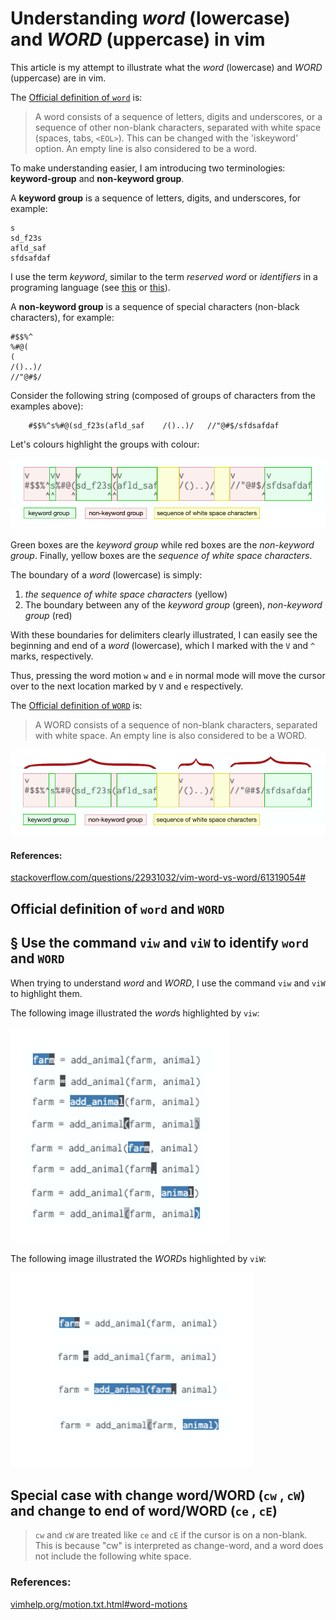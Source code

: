 # Understanding *word* (lowercase) and *WORD* (uppercase) in vim

This article is my attempt to illustrate what the *word* (lowercase) and *WORD* (uppercase) are in vim. 

The [Official definition of `word`](https://vimhelp.org/motion.txt.html#word)  is:

> A word consists of a sequence of letters, digits and underscores, or a
sequence of other non-blank characters, separated with white space (spaces,
tabs, `<EOL>`).  This can be changed with the 'iskeyword' option.  An empty line
is also considered to be a word.

To make understanding easier, I am introducing two terminologies: **keyword-group** and **non-keyword group**. 

A **keyword group** is a sequence of letters, digits, and underscores, for example:

```
s
sd_f23s
afld_saf
sfdsafdaf
```

I use the term *keyword*, similar to the term *reserved word* or *identifiers* in a programing language (see [this](https://en.wikipedia.org/wiki/Reserved_word) or [this](https://www.programiz.com/c-programming/c-keywords-identifier)).

A **non-keyword group** is a sequence of special characters (non-black characters), for example:

```
#$$%^
%#@(
(
/()..)/
//"@#$/
```



Consider the following string (composed of groups of characters from the examples above):

```
    #$$%^s%#@(sd_f23s(afld_saf    /()..)/   //"@#$/sfdsafdaf
```

Let's colours highlight the groups with colour:

![my-understanding-of-word](./assets/explained--small-word.png)

Green boxes are the *keyword group* while red boxes are the *non-keyword group*. Finally, yellow boxes are the *sequence of white space characters*.

The boundary of a *word* (lowercase) is simply: 
1. *the sequence of white space characters* (yellow)
2. The boundary between any of the *keyword group* (green), *non-keyword group* (red)

With these boundaries for delimiters clearly illustrated, I can easily see the beginning and end of a *word* (lowercase), which I marked with the `V` and `^` marks, respectively. 

Thus, pressing the word motion `w` and `e` in normal mode will move the cursor over to the next location marked by `V` and `e` respectively.

 

The [Official definition of `WORD`](https://vimhelp.org/motion.txt.html#WORD)  is:

> A WORD consists of a sequence of non-blank characters, separated with white
space.  An empty line is also considered to be a WORD.

![my-understanding-of-word](./assets/explained--big-word.png)


#### References:

[stackoverflow.com/questions/22931032/vim-word-vs-word/61319054#](https://stackoverflow.com/a/61319054/3136861)



## Official definition of `word` and `WORD`




## § Use the command `viw` and `viW` to identify `word` and `WORD`

When trying to understand *word* and *WORD*, I use the command `viw` and `viW` to highlight them.

The following image illustrated the *word*s highlighted by `viw`: 

<img src="./assets/small-word.png" width=350px />

The following image illustrated the *WORD*s highlighted by `viW`: 

<img src="./assets/big-word.png" width=390px />


## Special case with change word/WORD (`cw` , `cW`) and change to end of word/WORD  (`ce` , `cE`)

> `cw` and `cW` are treated like `ce` and `cE` if the cursor is
on a non-blank.  This is because "cw" is interpreted as change-word, and a
word does not include the following white space.


### References:

[vimhelp.org/motion.txt.html#word-motions](https://vimhelp.org/motion.txt.html#word-motions)

